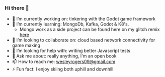 ### Hi there 👋



- 🔭 I’m currently working on: tinkering with the Godot game framework
- 🌱 I’m currently learning: MongoDb, Kafka, Godot & K8's. 
  -  Mongo work as a side project can be found here on my glitch remix [here](https://glitch.com/~mammoth-marvelous-glazer)
- 👯 I’m looking to collaborate on: cloud based network connectivity for game making
- 🤔 I’m looking for help with: writing better Javascript tests
- 💬 Ask me about: really anything, I'm an open book
- 📫 How to reach me: wesleyrogers09@gmail.com
- ⚡ Fun fact: I enjoy skiing both uphill and downhill

